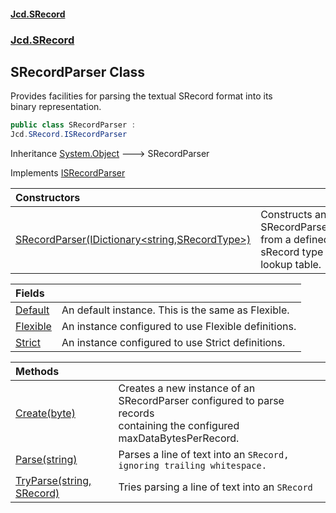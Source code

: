 #### [Jcd.SRecord](index.md 'index')
### [Jcd.SRecord](Jcd.SRecord.md 'Jcd.SRecord')

## SRecordParser Class

Provides facilities for parsing the textual SRecord format into its  
binary representation.

```csharp
public class SRecordParser :
Jcd.SRecord.ISRecordParser
```

Inheritance [System.Object](https://docs.microsoft.com/en-us/dotnet/api/System.Object 'System.Object') &#129106; SRecordParser

Implements [ISRecordParser](Jcd.SRecord.ISRecordParser.md 'Jcd.SRecord.ISRecordParser')

| Constructors | |
| :--- | :--- |
| [SRecordParser(IDictionary&lt;string,SRecordType&gt;)](Jcd.SRecord.SRecordParser.SRecordParser(System.Collections.Generic.IDictionary_string,Jcd.SRecord.SRecordType_).md 'Jcd.SRecord.SRecordParser.SRecordParser(System.Collections.Generic.IDictionary<string,Jcd.SRecord.SRecordType>)') | Constructs an SRecordParser from a defined sRecord type lookup table. |

| Fields | |
| :--- | :--- |
| [Default](Jcd.SRecord.SRecordParser.Default.md 'Jcd.SRecord.SRecordParser.Default') | An default instance. This is the same as Flexible. |
| [Flexible](Jcd.SRecord.SRecordParser.Flexible.md 'Jcd.SRecord.SRecordParser.Flexible') | An instance configured to use Flexible definitions. |
| [Strict](Jcd.SRecord.SRecordParser.Strict.md 'Jcd.SRecord.SRecordParser.Strict') | An instance configured to use Strict definitions. |

| Methods | |
| :--- | :--- |
| [Create(byte)](Jcd.SRecord.SRecordParser.Create(byte).md 'Jcd.SRecord.SRecordParser.Create(byte)') | Creates a new instance of an SRecordParser configured to parse records<br/>containing the configured maxDataBytesPerRecord. |
| [Parse(string)](Jcd.SRecord.SRecordParser.Parse(string).md 'Jcd.SRecord.SRecordParser.Parse(string)') | Parses a line of text into an `SRecord, ignoring trailing whitespace.` |
| [TryParse(string, SRecord)](Jcd.SRecord.SRecordParser.TryParse(string,Jcd.SRecord.SRecord).md 'Jcd.SRecord.SRecordParser.TryParse(string, Jcd.SRecord.SRecord)') | Tries parsing a line of text into an `SRecord` |
